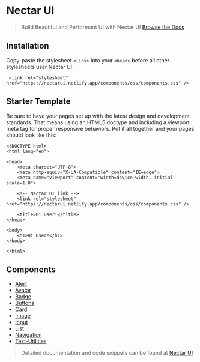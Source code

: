 # Nectar UI

> Build Beautiful and Performant UI with Nectar UI
[Browse the Docs](https://nectarui.netlify.app/)

## Installation
Copy-paste the stylesheet ```<link>``` into your ```<head>``` before all other stylesheets user Nectar UI.

``` <link rel="stylesheet" href="https://nectarui.netlify.app/components/css/components.css" />```
## Starter Template
Be sure to have your pages set up with the latest design and development standards. That means using an HTML5 doctype and including a viewport meta tag for proper responsive behaviors. Put it all together and your pages should look like this:
```
<!DOCTYPE html>
<html lang="en">

<head>
    <meta charset="UTF-8">
    <meta http-equiv="X-UA-Compatible" content="IE=edge">
    <meta name="viewport" content="width=device-width, initial-scale=1.0">

    <!-- Nectar UI link -->
    <link rel="stylesheet" href="https://nectarui.netlify.app/components/css/components.css" />

    <title>Hi User!</title>
</head>

<body>
    <h1>Hi User!</h1>
</body>

</html>
```
## Components
- [Alert](https://nectarui.netlify.app/components/alert/alert.html)
- [Avatar](https://nectarui.netlify.app/components/avatar/avatar.html)
- [Badge](https://nectarui.netlify.app/components/badge/badge.html)
- [Buttons](https://nectarui.netlify.app/components/button/button.html)
- [Card](https://nectarui.netlify.app/components/cards/cards.html)
- [Image](https://nectarui.netlify.app/components/image/image.html)
- [Input](https://nectarui.netlify.app/components/input/input.html)
- [List](https://nectarui.netlify.app/components/list/list.html)
- [Navigation](https://nectarui.netlify.app/components/navigation/navigation.html)
- [Text-Utilities](https://nectarui.netlify.app/components/text-utilities/text.html)
> Detailed documentation and code snippets can be found at
[Nectar UI](https://momentui.netlify.app/get-started/quick-start.html) 